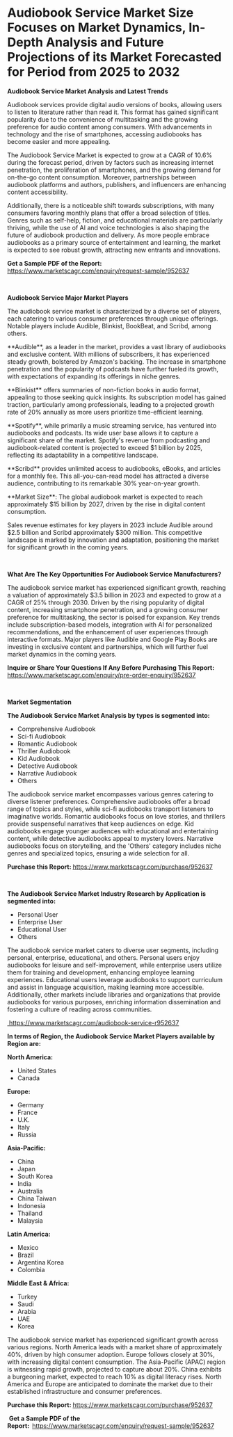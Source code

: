 <p><h1>Audiobook Service Market Size Focuses on Market Dynamics, In-Depth Analysis and Future Projections of its Market Forecasted for Period from 2025 to 2032</h1></p><p><strong>Audiobook Service Market Analysis and Latest Trends</strong></p>
<p><p>Audiobook services provide digital audio versions of books, allowing users to listen to literature rather than read it. This format has gained significant popularity due to the convenience of multitasking and the growing preference for audio content among consumers. With advancements in technology and the rise of smartphones, accessing audiobooks has become easier and more appealing.</p><p>The Audiobook Service Market is expected to grow at a CAGR of 10.6% during the forecast period, driven by factors such as increasing internet penetration, the proliferation of smartphones, and the growing demand for on-the-go content consumption. Moreover, partnerships between audiobook platforms and authors, publishers, and influencers are enhancing content accessibility. </p><p>Additionally, there is a noticeable shift towards subscriptions, with many consumers favoring monthly plans that offer a broad selection of titles. Genres such as self-help, fiction, and educational materials are particularly thriving, while the use of AI and voice technologies is also shaping the future of audiobook production and delivery. As more people embrace audiobooks as a primary source of entertainment and learning, the market is expected to see robust growth, attracting new entrants and innovations.</p></p>
<p><strong>Get a Sample PDF of the Report:&nbsp;</strong> <a href="https://www.marketscagr.com/enquiry/request-sample/952637?utm_campaign=2953&utm_medium=2&utm_source=Github&utm_content=ia&utm_term=17042025&utm_id=audiobook-service">https://www.marketscagr.com/enquiry/request-sample/952637</a></p>
<p>&nbsp;</p>
<p><strong>Audiobook Service Major Market Players</strong></p>
<p><p>The audiobook service market is characterized by a diverse set of players, each catering to various consumer preferences through unique offerings. Notable players include Audible, Blinkist, BookBeat, and Scribd, among others. </p><p>**Audible**, as a leader in the market, provides a vast library of audiobooks and exclusive content. With millions of subscribers, it has experienced steady growth, bolstered by Amazon's backing. The increase in smartphone penetration and the popularity of podcasts have further fueled its growth, with expectations of expanding its offerings in niche genres.</p><p>**Blinkist** offers summaries of non-fiction books in audio format, appealing to those seeking quick insights. Its subscription model has gained traction, particularly among professionals, leading to a projected growth rate of 20% annually as more users prioritize time-efficient learning.</p><p>**Spotify**, while primarily a music streaming service, has ventured into audiobooks and podcasts. Its wide user base allows it to capture a significant share of the market. Spotify's revenue from podcasting and audiobook-related content is projected to exceed $1 billion by 2025, reflecting its adaptability in a competitive landscape.</p><p>**Scribd** provides unlimited access to audiobooks, eBooks, and articles for a monthly fee. This all-you-can-read model has attracted a diverse audience, contributing to its remarkable 30% year-on-year growth.</p><p>**Market Size**: The global audiobook market is expected to reach approximately $15 billion by 2027, driven by the rise in digital content consumption.</p><p>Sales revenue estimates for key players in 2023 include Audible around $2.5 billion and Scribd approximately $300 million. This competitive landscape is marked by innovation and adaptation, positioning the market for significant growth in the coming years.</p></p>
<p>&nbsp;</p>
<p><strong>What Are The Key Opportunities For Audiobook Service Manufacturers?</strong></p>
<p><p>The audiobook service market has experienced significant growth, reaching a valuation of approximately $3.5 billion in 2023 and expected to grow at a CAGR of 25% through 2030. Driven by the rising popularity of digital content, increasing smartphone penetration, and a growing consumer preference for multitasking, the sector is poised for expansion. Key trends include subscription-based models, integration with AI for personalized recommendations, and the enhancement of user experiences through interactive formats. Major players like Audible and Google Play Books are investing in exclusive content and partnerships, which will further fuel market dynamics in the coming years.</p></p>
<p><strong>Inquire or Share Your Questions If Any Before Purchasing This Report:</strong> <a href="https://www.marketscagr.com/enquiry/pre-order-enquiry/952637?utm_campaign=2953&utm_medium=2&utm_source=Github&utm_content=ia&utm_term=17042025&utm_id=audiobook-service">https://www.marketscagr.com/enquiry/pre-order-enquiry/952637</a></p>
<p>&nbsp;</p>
<p><strong>Market Segmentation</strong></p>
<p><strong>The Audiobook Service Market Analysis by types is segmented into:</strong></p>
<p><ul><li>Comprehensive Audiobook</li><li>Sci-fi Audiobook</li><li>Romantic Audiobook</li><li>Thriller Audiobook</li><li>Kid Audiobook</li><li>Detective Audiobook</li><li>Narrative Audiobook</li><li>Others</li></ul></p>
<p><p>The audiobook service market encompasses various genres catering to diverse listener preferences. Comprehensive audiobooks offer a broad range of topics and styles, while sci-fi audiobooks transport listeners to imaginative worlds. Romantic audiobooks focus on love stories, and thrillers provide suspenseful narratives that keep audiences on edge. Kid audiobooks engage younger audiences with educational and entertaining content, while detective audiobooks appeal to mystery lovers. Narrative audiobooks focus on storytelling, and the 'Others' category includes niche genres and specialized topics, ensuring a wide selection for all.</p></p>
<p><strong>Purchase this Report:&nbsp;</strong><a href="https://www.marketscagr.com/purchase/952637?utm_campaign=2953&utm_medium=2&utm_source=Github&utm_content=ia&utm_term=17042025&utm_id=audiobook-service">https://www.marketscagr.com/purchase/952637</a></p>
<p>&nbsp;</p>
<p><strong>The Audiobook Service Market Industry Research by Application is segmented into:</strong></p>
<p><ul><li>Personal User</li><li>Enterprise User</li><li>Educational User</li><li>Others</li></ul></p>
<p><p>The audiobook service market caters to diverse user segments, including personal, enterprise, educational, and others. Personal users enjoy audiobooks for leisure and self-improvement, while enterprise users utilize them for training and development, enhancing employee learning experiences. Educational users leverage audiobooks to support curriculum and assist in language acquisition, making learning more accessible. Additionally, other markets include libraries and organizations that provide audiobooks for various purposes, enriching information dissemination and fostering a culture of reading across communities.</p></p>
<p><a href="https://www.marketscagr.com/audiobook-service-r952637?utm_campaign=2953&utm_medium=2&utm_source=Github&utm_content=ia&utm_term=17042025&utm_id=audiobook-service">&nbsp;https://www.marketscagr.com/audiobook-service-r952637</a></p>
<p><strong>In terms of Region, the Audiobook Service Market Players available by Region are:</strong></p>
<p>
    <p> <strong> North America: </strong>
        <ul>
            <li>United States</li>
            <li>Canada</li>
        </ul>
        </p> 
    <p> <strong> Europe: </strong>
        <ul>
            <li>Germany</li>
            <li>France</li>
            <li>U.K.</li>
            <li>Italy</li>
            <li>Russia</li>
        </ul>
        </p> 
    <p> <strong> Asia-Pacific: </strong>
        <ul>
            <li>China</li>
            <li>Japan</li>
            <li>South Korea</li>
            <li>India</li>
            <li>Australia</li>
            <li>China Taiwan</li>
            <li>Indonesia</li>
            <li>Thailand</li>
            <li>Malaysia</li>
        </ul>
        </p> 
    <p> <strong> Latin America: </strong>
        <ul>
            <li>Mexico</li>
            <li>Brazil</li>
            <li>Argentina Korea</li>
            <li>Colombia</li>
        </ul>
        </p> 
    <p> <strong> Middle East & Africa: </strong>
        <ul>
            <li>Turkey</li>
            <li>Saudi</li>
            <li>Arabia</li>
            <li>UAE</li>
            <li>Korea</li>
        </ul>
    </p>
    </p>
<p><p>The audiobook service market has experienced significant growth across various regions. North America leads with a market share of approximately 40%, driven by high consumer adoption. Europe follows closely at 30%, with increasing digital content consumption. The Asia-Pacific (APAC) region is witnessing rapid growth, projected to capture about 20%. China exhibits a burgeoning market, expected to reach 10% as digital literacy rises. North America and Europe are anticipated to dominate the market due to their established infrastructure and consumer preferences.</p></p>
<p><strong>Purchase this Report: </strong><a href="https://www.marketscagr.com/purchase/952637?utm_campaign=2953&utm_medium=2&utm_source=Github&utm_content=ia&utm_term=17042025&utm_id=audiobook-service">https://www.marketscagr.com/purchase/952637</a></p>
<p>&nbsp;<strong>Get a Sample PDF of the Report:&nbsp;&nbsp;</strong><a href="https://www.marketscagr.com/enquiry/request-sample/952637?utm_campaign=2953&utm_medium=2&utm_source=Github&utm_content=ia&utm_term=17042025&utm_id=audiobook-service">https://www.marketscagr.com/enquiry/request-sample/952637</a></p>
<p><strong></strong></p>
<p><p></p><p></p><p></p></p>